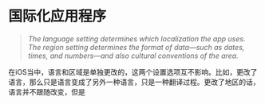 # 国际化应用程序



>*The language setting determines which localization the app uses. The region setting determines the format of data—such as dates, times, and numbers—and also cultural conventions of the area.*

在iOS当中，语言和区域是单独更改的，这两个设置选项互不影响。比如，更改了语言，那么只是语言变成了另外一种语言，只是一种翻译过程。更改了地区的话，语言并不跟随改变，但是

